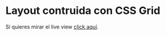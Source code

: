 # Layout contruida con CSS Grid
Si quieres mirar el live view [click aquí](https://jorgescript.github.io/project-css-grid/).